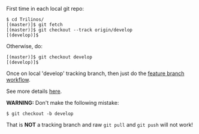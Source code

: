 First time in each local git repo:

``` 
$ cd Trilinos/
[(master)]$ git fetch
[(master)]$ git checkout --track origin/develop
[(develop)]$ 
```

Otherwise, do:

```
[(master)]$ git checkout develop
[(develop)]$ 
```
 
Once on local 'develop' tracking branch, then just do the [feature branch workflow](VC-%7C-Simple-Centralized-Workflow).

See more details [here](VC-%7C-'develop'-'master'-workflow).

**WARNING:** Don't make the following mistake:

```
$ git checkout -b develop
```

That is **NOT** a tracking branch and raw `git pull` and `git push` will not work!
